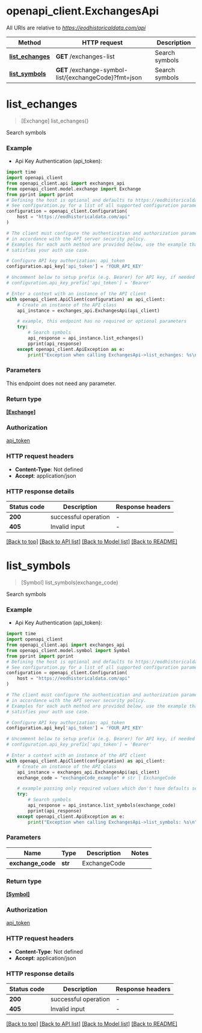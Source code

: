 # openapi_client.ExchangesApi

All URIs are relative to *https://eodhistoricaldata.com/api*

Method | HTTP request | Description
------------- | ------------- | -------------
[**list_echanges**](ExchangesApi.md#list_echanges) | **GET** /exchanges-list | Search symbols
[**list_symbols**](ExchangesApi.md#list_symbols) | **GET** /exchange-symbol-list/{exchangeCode}?fmt&#x3D;json | Search symbols


# **list_echanges**
> [Exchange] list_echanges()

Search symbols

### Example

* Api Key Authentication (api_token):
```python
import time
import openapi_client
from openapi_client.api import exchanges_api
from openapi_client.model.exchange import Exchange
from pprint import pprint
# Defining the host is optional and defaults to https://eodhistoricaldata.com/api
# See configuration.py for a list of all supported configuration parameters.
configuration = openapi_client.Configuration(
    host = "https://eodhistoricaldata.com/api"
)

# The client must configure the authentication and authorization parameters
# in accordance with the API server security policy.
# Examples for each auth method are provided below, use the example that
# satisfies your auth use case.

# Configure API key authorization: api_token
configuration.api_key['api_token'] = 'YOUR_API_KEY'

# Uncomment below to setup prefix (e.g. Bearer) for API key, if needed
# configuration.api_key_prefix['api_token'] = 'Bearer'

# Enter a context with an instance of the API client
with openapi_client.ApiClient(configuration) as api_client:
    # Create an instance of the API class
    api_instance = exchanges_api.ExchangesApi(api_client)

    # example, this endpoint has no required or optional parameters
    try:
        # Search symbols
        api_response = api_instance.list_echanges()
        pprint(api_response)
    except openapi_client.ApiException as e:
        print("Exception when calling ExchangesApi->list_echanges: %s\n" % e)
```


### Parameters
This endpoint does not need any parameter.

### Return type

[**[Exchange]**](Exchange.md)

### Authorization

[api_token](../README.md#api_token)

### HTTP request headers

 - **Content-Type**: Not defined
 - **Accept**: application/json


### HTTP response details
| Status code | Description | Response headers |
|-------------|-------------|------------------|
**200** | successful operation |  -  |
**405** | Invalid input |  -  |

[[Back to top]](#) [[Back to API list]](../README.md#documentation-for-api-endpoints) [[Back to Model list]](../README.md#documentation-for-models) [[Back to README]](../README.md)

# **list_symbols**
> [Symbol] list_symbols(exchange_code)

Search symbols

### Example

* Api Key Authentication (api_token):
```python
import time
import openapi_client
from openapi_client.api import exchanges_api
from openapi_client.model.symbol import Symbol
from pprint import pprint
# Defining the host is optional and defaults to https://eodhistoricaldata.com/api
# See configuration.py for a list of all supported configuration parameters.
configuration = openapi_client.Configuration(
    host = "https://eodhistoricaldata.com/api"
)

# The client must configure the authentication and authorization parameters
# in accordance with the API server security policy.
# Examples for each auth method are provided below, use the example that
# satisfies your auth use case.

# Configure API key authorization: api_token
configuration.api_key['api_token'] = 'YOUR_API_KEY'

# Uncomment below to setup prefix (e.g. Bearer) for API key, if needed
# configuration.api_key_prefix['api_token'] = 'Bearer'

# Enter a context with an instance of the API client
with openapi_client.ApiClient(configuration) as api_client:
    # Create an instance of the API class
    api_instance = exchanges_api.ExchangesApi(api_client)
    exchange_code = "exchangeCode_example" # str | ExchangeCode

    # example passing only required values which don't have defaults set
    try:
        # Search symbols
        api_response = api_instance.list_symbols(exchange_code)
        pprint(api_response)
    except openapi_client.ApiException as e:
        print("Exception when calling ExchangesApi->list_symbols: %s\n" % e)
```


### Parameters

Name | Type | Description  | Notes
------------- | ------------- | ------------- | -------------
 **exchange_code** | **str**| ExchangeCode |

### Return type

[**[Symbol]**](Symbol.md)

### Authorization

[api_token](../README.md#api_token)

### HTTP request headers

 - **Content-Type**: Not defined
 - **Accept**: application/json


### HTTP response details
| Status code | Description | Response headers |
|-------------|-------------|------------------|
**200** | successful operation |  -  |
**405** | Invalid input |  -  |

[[Back to top]](#) [[Back to API list]](../README.md#documentation-for-api-endpoints) [[Back to Model list]](../README.md#documentation-for-models) [[Back to README]](../README.md)

